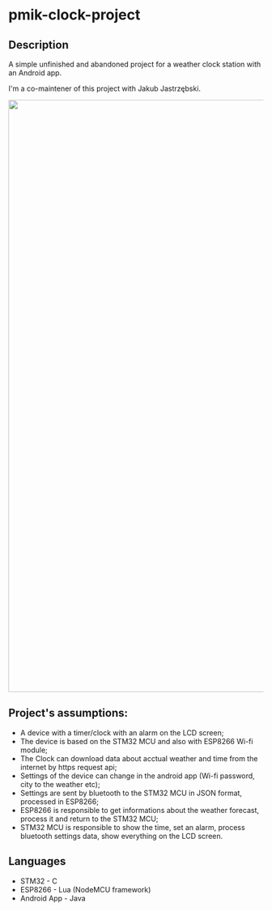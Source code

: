 #  pmik-clock-project

## Description

A simple unfinished and abandoned project for a weather clock station with an Android app.

I'm a co-maintener of this project with Jakub Jastrzębski.

<img src="readme-files/pmik-clock-app-example.gif" width="540" height="1170"/>

## Project's assumptions:

* A device with a timer/clock with an alarm on the LCD screen;
* The device is based on the STM32 MCU and also with ESP8266 Wi-fi module;
* The Clock can download data about acctual weather and time from the internet by https request api;
* Settings of the device can change in the android app (Wi-fi password, city to the weather etc);
* Settings are sent by bluetooth to the STM32 MCU in JSON format, processed in ESP8266;
* ESP8266 is responsible to get informations about the weather forecast, process it and return to the STM32 MCU;
* STM32 MCU is responsible to show the time, set an alarm, process bluetooth settings data, show everything on the LCD screen.


## Languages
* STM32 - C
* ESP8266 - Lua (NodeMCU framework)
* Android App - Java